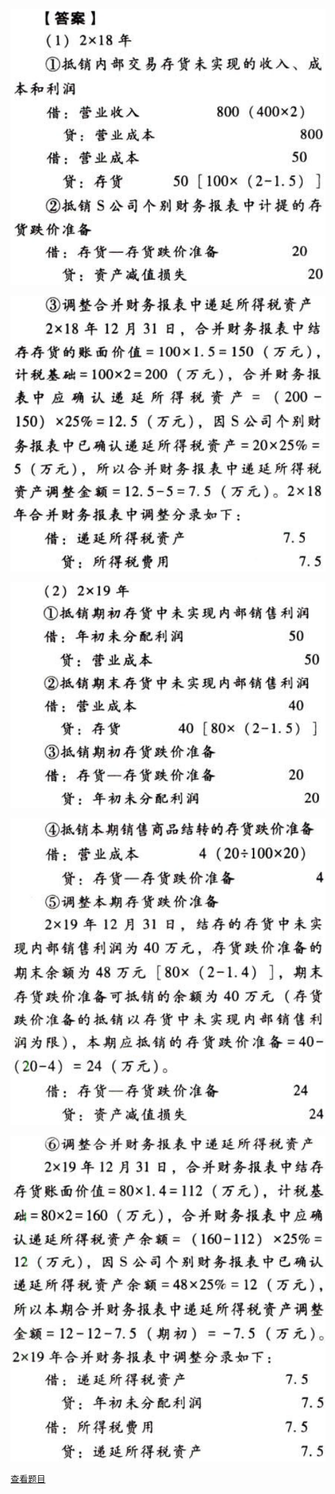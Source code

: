 ![](c3c3198a474a91f8cc5f463e809582fa.png)

![](7601d5b8dd67d96055a2236f9357ef42.png)

![](e2257b4252528ba616c674b641a372d1.png)

![](fc222a69857cb06711ec3d1257027c8f.png)

![](51f2377640274d6a6eb03d68fdaa3a19.png)

[查看题目](../合并财务报表.本章真题.md#20-题目)

